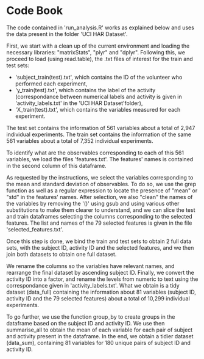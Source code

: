 # Code Book

The code contained in 'run_analysis.R' works as explained below and uses the data present in the folder 'UCI HAR Dataset'.

First, we start with a clean up of the current environment and loading the necessary libraries: "matrixStats", "plyr" and "dplyr". Following this, we proceed to load (using read.table), the .txt files of interest for the train and test sets:

- 'subject_train(test).txt', which contains the ID of the volunteer who performed each experiment,
- 'y_train(test).txt', which contains the label of the activity (correspondance between numerical labels and activity is given in 'activity_labels.txt' in the 'UCI HAR Dataset'folder),
- 'X_train(test).txt', which contains the variables measured for each experiment.

The test set contains the information of 561 variables about a total of 2,947 individual experiments. The train set contains the information of the same 561 variables about a total of 7,352 individual experiments.

To identify what are the observables corresponding to each of this 561 variables, we load the files 'features.txt'. The features' names is contained in the second column of this dataframe.

As requested by the instructions, we select the variables corresponding to the mean and standard deviation of observables. To do so, we use the grep function as well as a regular expression to locate the presence of "mean" or "std" in the features' names.
After selection, we also "clean" the names of the variables by removing the '()' using gsub and using various other substitutions to make them clearer to understand, and we can slice the test and train dataframes selecting the columns corresponding to the selected features.
The list and names of the 79 selected features is given in the file 'selected_features.txt'.

Once this step is done, we bind the train and test sets to obtain 2 full data sets, with the subject ID, activity ID and the selected features, and we then join both datasets to obtain one full dataset.

We rename the columns so the variables have relevant names, and rearrange the final dataset by ascending subject ID. Finally, we convert the activity ID into a factor, and rename the levels from numeric to text using the correspondance given in 'activity_labels.txt'. What we obtain is a tidy dataset (data_full) containing the information about 81 variables (subject ID, activity ID and the 79 selected features) about a total of 10,299 individual experiments.

To go further, we use the function group_by to create groups in the dataframe based on the subject ID and activity ID. We use then summarise_all to obtain the mean of each variable for each pair of subject and activity present in the dataframe. In the end, we obtain a tidier dataset (data_sum), containing 81 variables for 180 unique pairs of subject ID and activity ID. 





